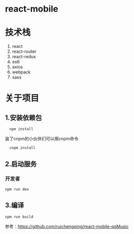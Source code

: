 # react-mobile
# 技术栈
 1. react
 2. react-router
 3. react-redux
 4. es6
 5. axios
 6. webpack
 7. sass
# 关于项目 
## 1.安装依赖包
```
  npm install
```
装了cnpm的小伙伴们可以用cnpm命令
```
  cnpm install
```
## 2.启动服务
### 开发者
```
npm run dev 
```
## 3.编译
```
npm run build 
```
参考：https://github.com/ruichengping/react-mobile-qqMusic


 
